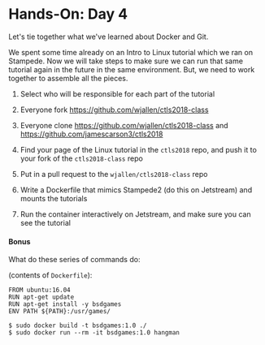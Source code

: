 # Hands-On: Day 4

Let's tie together what we've learned about Docker and Git.

We spent some time already on an Intro to Linux tutorial which we ran on Stampede. Now we will take steps to make sure we can run that same tutorial again in the future in the same environment. But, we need to work together to assemble all the pieces.


1. Select who will be responsible for each part of the tutorial

2. Everyone fork https://github.com/wjallen/ctls2018-class

3. Everyone clone https://github.com/wjallen/ctls2018-class and https://github.com/jamescarson3/ctls2018

4. Find your page of the Linux tutorial in the `ctls2018` repo, and push it to your fork of the `ctls2018-class` repo

5. Put in a pull request to the `wjallen/ctls2018-class` repo

6. Write a Dockerfile that mimics Stampede2 (do this on Jetstream) and mounts the tutorials

7. Run the container interactively on Jetstream, and make sure you can see the tutorial



#### Bonus

What do these series of commands do:

(contents of `Dockerfile`):
```
FROM ubuntu:16.04
RUN apt-get update
RUN apt-get install -y bsdgames
ENV PATH ${PATH}:/usr/games/
```
```
$ sudo docker build -t bsdgames:1.0 ./
$ sudo docker run --rm -it bsdgames:1.0 hangman
```
